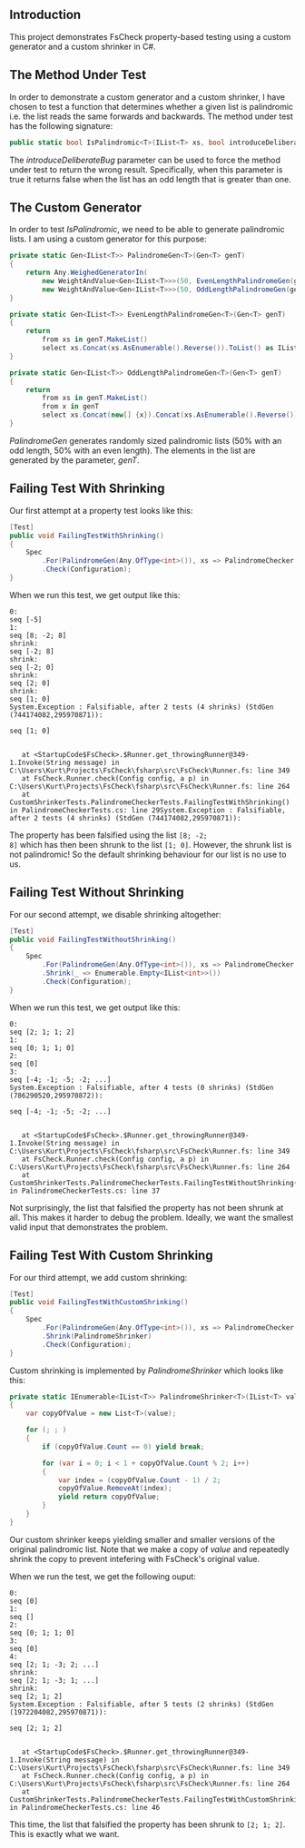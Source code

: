 
## Introduction

This project demonstrates FsCheck property-based testing using a custom generator and
a custom shrinker in C#.   

## The Method Under Test

In order to demonstrate a custom generator and a custom shrinker, I have chosen to test a function that determines whether a given list is palindromic i.e. the list reads the same forwards and backwards. The
method under test has the following signature:

```C#
public static bool IsPalindromic<T>(IList<T> xs, bool introduceDeliberateBug)
```

The _introduceDeliberateBug_ parameter can be used to force the method under test to return the wrong result.
Specifically, when this parameter is true it returns false when the list has an odd length that is greater than one.        

## The Custom Generator

In order to test _IsPalindromic_, we need to be able to generate palindromic lists. I am using a custom generator 
for this purpose: 

```C#
private static Gen<IList<T>> PalindromeGen<T>(Gen<T> genT)
{
    return Any.WeighedGeneratorIn(
        new WeightAndValue<Gen<IList<T>>>(50, EvenLengthPalindromeGen(genT)),
        new WeightAndValue<Gen<IList<T>>>(50, OddLengthPalindromeGen(genT)));
}

private static Gen<IList<T>> EvenLengthPalindromeGen<T>(Gen<T> genT)
{
    return
        from xs in genT.MakeList()
        select xs.Concat(xs.AsEnumerable().Reverse()).ToList() as IList<T>;
}

private static Gen<IList<T>> OddLengthPalindromeGen<T>(Gen<T> genT)
{
    return
        from xs in genT.MakeList()
        from x in genT
        select xs.Concat(new[] {x}).Concat(xs.AsEnumerable().Reverse()).ToList() as IList<T>;
}
```

_PalindromeGen_ generates randomly sized palindromic lists (50% with an odd length, 50% with an even length).
The elements in the list are generated by the parameter, _genT_.

## Failing Test With Shrinking

Our first attempt at a property test looks like this: 

```C#
[Test]
public void FailingTestWithShrinking()
{
    Spec
        .For(PalindromeGen(Any.OfType<int>()), xs => PalindromeChecker.IsPalindromic(xs, introduceDeliberateBug: true))
        .Check(Configuration);
}
```

When we run this test, we get output like this:

```
0:
seq [-5]
1:
seq [8; -2; 8]
shrink:
seq [-2; 8]
shrink:
seq [-2; 0]
shrink:
seq [2; 0]
shrink:
seq [1; 0]
System.Exception : Falsifiable, after 2 tests (4 shrinks) (StdGen (744174082,295970871)):

seq [1; 0]


   at <StartupCode$FsCheck>.$Runner.get_throwingRunner@349-1.Invoke(String message) in C:\Users\Kurt\Projects\FsCheck\fsharp\src\FsCheck\Runner.fs: line 349
   at FsCheck.Runner.check(Config config, a p) in C:\Users\Kurt\Projects\FsCheck\fsharp\src\FsCheck\Runner.fs: line 264
   at CustomShrinkerTests.PalindromeCheckerTests.FailingTestWithShrinking() in PalindromeCheckerTests.cs: line 29System.Exception : Falsifiable, after 2 tests (4 shrinks) (StdGen (744174082,295970871)):
```

The property has been falsified using the list <code>[8; -2; 8]</code> which has then been shrunk to the list <code>[1; 0]</code>.
However, the shrunk list is not palindromic! So the default shrinking behaviour for our list is no use to us. 

## Failing Test Without Shrinking

For our second attempt, we disable shrinking altogether: 

```C#
[Test]
public void FailingTestWithoutShrinking()
{
    Spec
        .For(PalindromeGen(Any.OfType<int>()), xs => PalindromeChecker.IsPalindromic(xs, introduceDeliberateBug: true))
        .Shrink(_ => Enumerable.Empty<IList<int>>())
        .Check(Configuration);
}
```

When we run this test, we get output like this:

```
0:
seq [2; 1; 1; 2]
1:
seq [0; 1; 1; 0]
2:
seq [0]
3:
seq [-4; -1; -5; -2; ...]
System.Exception : Falsifiable, after 4 tests (0 shrinks) (StdGen (786290520,295970872)):

seq [-4; -1; -5; -2; ...]


   at <StartupCode$FsCheck>.$Runner.get_throwingRunner@349-1.Invoke(String message) in C:\Users\Kurt\Projects\FsCheck\fsharp\src\FsCheck\Runner.fs: line 349
   at FsCheck.Runner.check(Config config, a p) in C:\Users\Kurt\Projects\FsCheck\fsharp\src\FsCheck\Runner.fs: line 264
   at CustomShrinkerTests.PalindromeCheckerTests.FailingTestWithoutShrinking() in PalindromeCheckerTests.cs: line 37
```

Not surprisingly, the list that falsified the property has not been shrunk at all. This makes it harder to
debug the problem. Ideally, we want the smallest valid input that demonstrates the problem.

## Failing Test With Custom Shrinking

For our third attempt, we add custom shrinking:

```C#
[Test]
public void FailingTestWithCustomShrinking()
{
    Spec
        .For(PalindromeGen(Any.OfType<int>()), xs => PalindromeChecker.IsPalindromic(xs, introduceDeliberateBug: true))
        .Shrink(PalindromeShrinker)
        .Check(Configuration);
}
```

Custom shrinking is implemented by _PalindromeShrinker_ which looks like this:

```C#
private static IEnumerable<IList<T>> PalindromeShrinker<T>(IList<T> value)
{
    var copyOfValue = new List<T>(value);

    for (; ; )
    {
        if (copyOfValue.Count == 0) yield break;

        for (var i = 0; i < 1 + copyOfValue.Count % 2; i++)
        {
            var index = (copyOfValue.Count - 1) / 2;
            copyOfValue.RemoveAt(index);
            yield return copyOfValue;
        }
    }
}
```

Our custom shrinker keeps yielding smaller and smaller versions of the original palindromic list.
Note that we make a copy of _value_ and repeatedly shrink the copy to prevent intefering with FsCheck's
original value.  

When we run the test, we get the following ouput: 

```
0:
seq [0]
1:
seq []
2:
seq [0; 1; 1; 0]
3:
seq [0]
4:
seq [2; 1; -3; 2; ...]
shrink:
seq [2; 1; -3; 1; ...]
shrink:
seq [2; 1; 2]
System.Exception : Falsifiable, after 5 tests (2 shrinks) (StdGen (1972204082,295970871)):

seq [2; 1; 2]


   at <StartupCode$FsCheck>.$Runner.get_throwingRunner@349-1.Invoke(String message) in C:\Users\Kurt\Projects\FsCheck\fsharp\src\FsCheck\Runner.fs: line 349
   at FsCheck.Runner.check(Config config, a p) in C:\Users\Kurt\Projects\FsCheck\fsharp\src\FsCheck\Runner.fs: line 264
   at CustomShrinkerTests.PalindromeCheckerTests.FailingTestWithCustomShrinking() in PalindromeCheckerTests.cs: line 46
```

This time, the list that falsified the property has been shrunk to <code>[2; 1; 2]</code>. This is exactly what we want.
